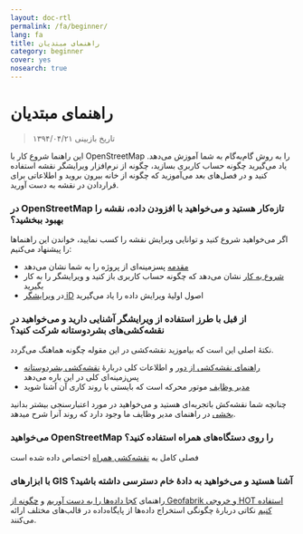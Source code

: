 ```yaml
---
layout: doc-rtl
permalink: /fa/beginner/
lang: fa
title: راهنمای مبتدیان
category: beginner
cover: yes
nosearch: true
---
```


راهنمای مبتدیان
================

> تاریخ بازبینی ۱۳۹۴/۰۴/۲۱  

این راهنما شروع کار با OpenStreetMap را به روش گام‌به‌گام به شما آموزش می‌دهد. یاد می‌گیرید چگونه حساب کاربری بسازید، چگونه از نرم‌افزار ویرایشگر نقشه استفاده کنید و در فصل‌های بعد می‌آموزید که چگونه از خانه بیرون بروید و اطلاعاتی برای قراردادن در نقشه به دست آورید. 

### در OpenStreetMap تازه‌کار هستید و می‌خواهید با افزودن داده، نقشه را بهبود ببخشید؟

اگر می‌خواهید شروع کنید و توانایی ویرایش نقشه را کسب نمایید، خواندن این راهنماها را پیشنهاد می‌کنیم:
- [مقدمه](/fa/beginner/introduction/) پسزمینه‌ای از پروژه را به شما نشان می‌دهد
- [شروع به کار](/fa/beginner/start-osm/) نشان می‌دهد که چگونه حساب کاربری باز کنید و ویرایشگر را به کار بگیرید
- در [ویرایشگر iD](/fa/beginner/id-editor/) اصول اولیهٔ ویرایش داده را یاد می‌گیرید 


### از قبل با طرز استفاده از ویرایشگر آشنایی دارید و می‌خواهید در نقشه‌کشی‌های بشردوستانه شرکت کنید؟

نکتهٔ اصلی این است که بیاموزید نقشه‌کشی در این مقوله چگونه هماهنگ می‌گردد.
- [راهنمای نقشه‌کشی از دور](/fa/coordination/HOT-Remote-Response-Guide/) و اطلاعات کلی دربارهٔ [نقشه‌کشی بشردوستانه](/fa/coordination/humanitarian/) پس‌زمینه‌ای کلی در این باره می‌دهد
- [مدیر وظایف](/fa/coordination/tm-user/) موتور محرکه است که بایستی با روند کاری آن آشنا شوید

چنانچه شما نقشه‌کش باتجربه‌ای هستید و می‌خواهید در مورد اعتبارسنجی بیشتر بدانید [بخشی](/fa/coordination/tm-user/#validation) در راهنمای مدیر وظایف ما وجود دارد که روند آنرا شرح میدهد.

### می‌خواهید OpenStreetMap را روی دستگاه‌های همراه استفاده کنید؟

فصلی کامل به [نقشه‌کشی همراه](/fa/mobile-mapping/) اختصاص داده شده است


###  با ابزارهای GIS آشنا هستید و می‌خواهید به دادهٔ خام دسترسی داشته باشید؟

راهنمای [کجا داده‌ها را به دست آوریم](/fa/osm-data/getting-data/) و [چگونه از Geofabrik و خروجی HOT استفاده کنیم](/fa/osm-data/geofabrik-and-hot-export/) نکاتی دربارهٔ چگونگی استخراج داده‌ها از پایگاه‌داده در قالب‌های مختلف ارائه می‌کنند.